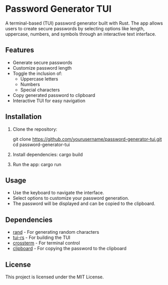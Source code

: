 
# Password Generator TUI

A terminal-based (TUI) password generator built with Rust. The app allows users to create secure passwords by selecting options like length, uppercase, numbers, and symbols through an interactive text interface.

## Features
  - Generate secure passwords
  - Customize password length
  - Toggle the inclusion of:
    - Uppercase letters
    - Numbers
    - Special characters
  - Copy generated password to clipboard
  - Interactive TUI for easy navigation

## Installation

1. Clone the repository:

     git clone https://github.com/yourusername/password-generator-tui.git
     cd password-generator-tui
     
2. Install dependencies:
     cargo build
   
4. Run the app:
     cargo run
   
## Usage
  - Use the keyboard to navigate the interface.
  - Select options to customize your password generation.
  - The password will be displayed and can be copied to the clipboard.

## Dependencies
  - [rand](https://docs.rs/rand/) - For generating random characters
  - [tui-rs](https://docs.rs/tui/) - For building the TUI
  - [crossterm](https://docs.rs/crossterm/) - For terminal control
  - [clipboard](https://docs.rs/clipboard/) - For copying the password to the clipboard

## License
This project is licensed under the MIT License.
